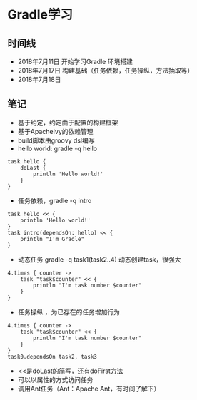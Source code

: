# Gradle学习

## 时间线
- 2018年7月11日 开始学习Gradle 环境搭建
- 2018年7月17日 构建基础（任务依赖，任务操纵，方法抽取等）
- 2018年7月18日 

## 笔记
- 基于约定，约定由于配置的构建框架
- 基于ApacheIvy的依赖管理
- build脚本由groovy dsl编写
- hello world: gradle -q hello
```
task hello {
    doLast {
        println 'Hello world!'
    }
}
```
- 任务依赖，gradle -q intro 
```
task hello << {
    println 'Hello world!'
}
task intro(dependsOn: hello) << {
    println "I'm Gradle"
}
```
- 动态任务 gradle -q task1(task2..4) 动态创建task，很强大
```
4.times { counter ->
    task "task$counter" << {
        println "I'm task number $counter"
    }
}
```

- 任务操纵 ，为已存在的任务增加行为 
```
4.times { counter ->
    task "task$counter" << {
        println "I'm task number $counter"
    }
}
task0.dependsOn task2, task3
```
- <<是doLast的简写，还有doFirst方法
- 可以以属性的方式访问任务
- 调用Ant任务（Ant：Apache Ant，有时间了解下）


 <meta http-equiv="refresh" content="1">